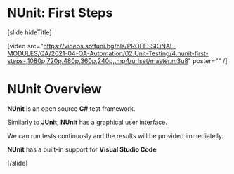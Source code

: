 # NUnit: First Steps

[slide hideTitle]

[video src="https://videos.softuni.bg/hls/PROFESSIONAL-MODULES/QA/2021-04-QA-Automation/02.Unit-Testing/4.nunit-first-steps-,1080p,720p,480p,360p,240p,.mp4/urlset/master.m3u8" poster="" /]

# NUnit Overview

**NUnit** is an open source **C#** test framework.

Similarly to **JUnit**, **NUnit** has a graphical user interface.

We can run tests continuosly and the results will be provided immediatelly.

**NUnit** has a built-in support for **Visual Studio Code**



[/slide]

